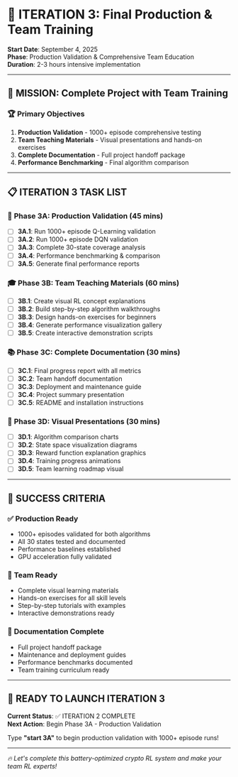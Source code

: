 # 🚀 ITERATION 3: Final Production & Team Training

**Start Date**: September 4, 2025  
**Phase**: Production Validation & Comprehensive Team Education  
**Duration**: 2-3 hours intensive implementation  

---

## 🎯 **MISSION: Complete Project with Team Training**

### 🏆 **Primary Objectives**
1. **Production Validation** - 1000+ episode comprehensive testing
2. **Team Teaching Materials** - Visual presentations and hands-on exercises  
3. **Complete Documentation** - Full project handoff package
4. **Performance Benchmarking** - Final algorithm comparison

---

## 📋 **ITERATION 3 TASK LIST**

### 🔬 **Phase 3A: Production Validation** (45 mins)
- [ ] **3A.1**: Run 1000+ episode Q-Learning validation
- [ ] **3A.2**: Run 1000+ episode DQN validation  
- [ ] **3A.3**: Complete 30-state coverage analysis
- [ ] **3A.4**: Performance benchmarking & comparison
- [ ] **3A.5**: Generate final performance reports

### 🎓 **Phase 3B: Team Teaching Materials** (60 mins)
- [ ] **3B.1**: Create visual RL concept explanations
- [ ] **3B.2**: Build step-by-step algorithm walkthroughs
- [ ] **3B.3**: Design hands-on exercises for beginners
- [ ] **3B.4**: Generate performance visualization gallery
- [ ] **3B.5**: Create interactive demonstration scripts

### 📚 **Phase 3C: Complete Documentation** (30 mins)
- [ ] **3C.1**: Final progress report with all metrics
- [ ] **3C.2**: Team handoff documentation
- [ ] **3C.3**: Deployment and maintenance guide
- [ ] **3C.4**: Project summary presentation
- [ ] **3C.5**: README and installation instructions

### 🎨 **Phase 3D: Visual Presentations** (30 mins)
- [ ] **3D.1**: Algorithm comparison charts
- [ ] **3D.2**: State space visualization diagrams  
- [ ] **3D.3**: Reward function explanation graphics
- [ ] **3D.4**: Training progress animations
- [ ] **3D.5**: Team learning roadmap visual

---

## 🎯 **SUCCESS CRITERIA**

### ✅ **Production Ready**
- 1000+ episodes validated for both algorithms
- All 30 states tested and documented
- Performance baselines established
- GPU acceleration fully validated

### 👥 **Team Ready**  
- Complete visual learning materials
- Hands-on exercises for all skill levels
- Step-by-step tutorials with examples
- Interactive demonstrations ready

### 📖 **Documentation Complete**
- Full project handoff package
- Maintenance and deployment guides
- Performance benchmarks documented
- Team training curriculum ready

---

## 🚀 **READY TO LAUNCH ITERATION 3**

**Current Status**: ✅ ITERATION 2 COMPLETE  
**Next Action**: Begin Phase 3A - Production Validation

Type **"start 3A"** to begin production validation with 1000+ episode runs!

---

*🔥 Let's complete this battery-optimized crypto RL system and make your team RL experts!*
